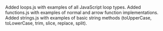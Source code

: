 Added loops.js with examples of all JavaScript loop types.
Added functions.js with examples of normal and arrow function implementations.
Added strings.js with examples of basic string methods (toUpperCase, toLowerCase, trim, slice, replace, split).
